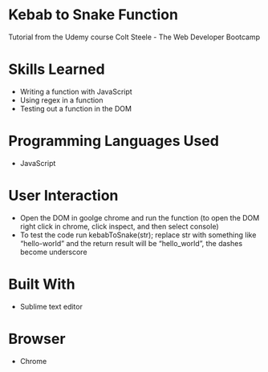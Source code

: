 # Kebab to Snake Function 
Tutorial from the Udemy course Colt Steele - The Web Developer Bootcamp

# Skills Learned 
- Writing a function with JavaScript
- Using regex in a function
- Testing out a function in the DOM

# Programming Languages Used
- JavaScript

# User Interaction
- Open the DOM in goolge chrome and run the function (to open the DOM right click in chrome, click inspect, and then select console)
- To test the code run kebabToSnake(str);  replace str with something like “hello-world” and the return result will be “hello_world”, the dashes become underscore

# Built With
- Sublime text editor

# Browser
- Chrome

